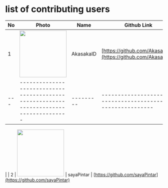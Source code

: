# list of contributing users 
| No  | Photo                                                                                 | Name      | Github Link                                                  |
| --- | ------------------------------------------------------------------------------------- | --------- | ------------------------------------------------------------ |
| 1   | <img src="https://avatars.githubusercontent.com/u/55008381?v=4" height=150 width=150> | AkasakaID | [https://github.com/AkasakaID](https://github.com/AkasakaID)| No  | Photo                                                                                 | Name      | Github Link                                                  |
| --- | ------------------------------------------------------------------------------------- | --------- | ------------------------------------------------------------ 
|
| 2   | <img src="https://avatars.githubusercontent.com/u/70132549?s=400" height=150 width=150> | sayaPintar | [https://github.com/sayaPintar](https://github.com/sayaPintar)
